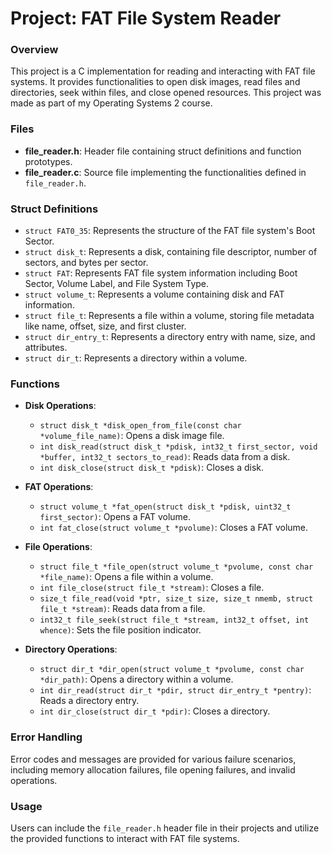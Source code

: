 # Project: FAT File System Reader

### Overview
This project is a C implementation for reading and interacting with FAT file systems. It provides functionalities to open disk images, read files and directories, seek within files, and close opened resources. This project was made as part of my Operating Systems 2 course.

### Files
- **file_reader.h**: Header file containing struct definitions and function prototypes.
- **file_reader.c**: Source file implementing the functionalities defined in `file_reader.h`.

### Struct Definitions
- `struct FAT0_35`: Represents the structure of the FAT file system's Boot Sector.
- `struct disk_t`: Represents a disk, containing file descriptor, number of sectors, and bytes per sector.
- `struct FAT`: Represents FAT file system information including Boot Sector, Volume Label, and File System Type.
- `struct volume_t`: Represents a volume containing disk and FAT information.
- `struct file_t`: Represents a file within a volume, storing file metadata like name, offset, size, and first cluster.
- `struct dir_entry_t`: Represents a directory entry with name, size, and attributes.
- `struct dir_t`: Represents a directory within a volume.

### Functions
- **Disk Operations**:
    - `struct disk_t *disk_open_from_file(const char *volume_file_name)`: Opens a disk image file.
    - `int disk_read(struct disk_t *pdisk, int32_t first_sector, void *buffer, int32_t sectors_to_read)`: Reads data from a disk.
    - `int disk_close(struct disk_t *pdisk)`: Closes a disk.

- **FAT Operations**:
    - `struct volume_t *fat_open(struct disk_t *pdisk, uint32_t first_sector)`: Opens a FAT volume.
    - `int fat_close(struct volume_t *pvolume)`: Closes a FAT volume.

- **File Operations**:
    - `struct file_t *file_open(struct volume_t *pvolume, const char *file_name)`: Opens a file within a volume.
    - `int file_close(struct file_t *stream)`: Closes a file.
    - `size_t file_read(void *ptr, size_t size, size_t nmemb, struct file_t *stream)`: Reads data from a file.
    - `int32_t file_seek(struct file_t *stream, int32_t offset, int whence)`: Sets the file position indicator.

- **Directory Operations**:
    - `struct dir_t *dir_open(struct volume_t *pvolume, const char *dir_path)`: Opens a directory within a volume.
    - `int dir_read(struct dir_t *pdir, struct dir_entry_t *pentry)`: Reads a directory entry.
    - `int dir_close(struct dir_t *pdir)`: Closes a directory.

### Error Handling
Error codes and messages are provided for various failure scenarios, including memory allocation failures, file opening failures, and invalid operations.

### Usage
Users can include the `file_reader.h` header file in their projects and utilize the provided functions to interact with FAT file systems.

